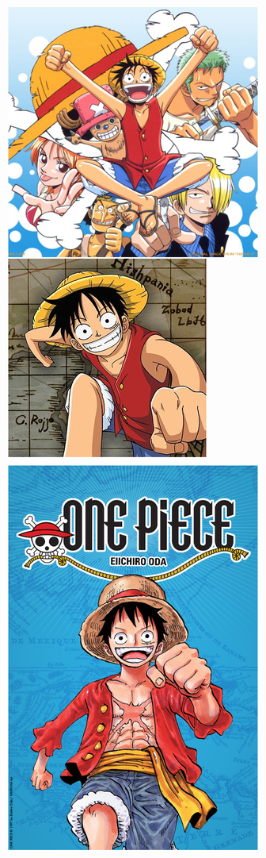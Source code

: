 ![alt text](media/5986912410_682fed19e2_b.jpg)
![alt text](media/imageop.jpg)

![alt text](media/visuel_generique_OP.jpg)
